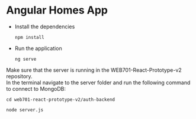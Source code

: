 # Angular Homes App

- Install the dependencies

  `npm install` 

- Run the application 

  `ng serve`

Make sure that the server is running in the WEB701-React-Prototype-v2 repository.
</br>
In the terminal navigate to the server folder and run the following command to connect to MongoDB: 

  `cd web701-react-prototype-v2/auth-backend`

  `node server.js`
